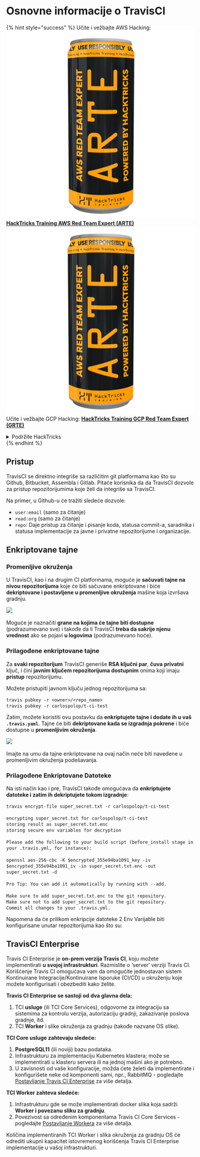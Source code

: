 # Osnovne informacije o TravisCI

{% hint style="success" %}
Učite i vežbajte AWS Hacking:<img src="../../.gitbook/assets/image (1) (1) (1).png" alt="" data-size="line">[**HackTricks Training AWS Red Team Expert (ARTE)**](https://training.hacktricks.xyz/courses/arte)<img src="../../.gitbook/assets/image (1) (1) (1).png" alt="" data-size="line">\
Učite i vežbajte GCP Hacking: <img src="../../.gitbook/assets/image (2).png" alt="" data-size="line">[**HackTricks Training GCP Red Team Expert (GRTE)**<img src="../../.gitbook/assets/image (2).png" alt="" data-size="line">](https://training.hacktricks.xyz/courses/grte)

<details>

<summary>Podržite HackTricks</summary>

* Proverite [**planove pretplate**](https://github.com/sponsors/carlospolop)!
* **Pridružite se** 💬 [**Discord grupi**](https://discord.gg/hRep4RUj7f) ili [**telegram grupi**](https://t.me/peass) ili **pratite** nas na **Twitteru** 🐦 [**@hacktricks\_live**](https://twitter.com/hacktricks_live)**.**
* **Podelite hakerske trikove slanjem PR-ova na** [**HackTricks**](https://github.com/carlospolop/hacktricks) i [**HackTricks Cloud**](https://github.com/carlospolop/hacktricks-cloud) github repozitorijume.

</details>
{% endhint %}

## Pristup

TravisCI se direktno integriše sa različitim git platformama kao što su Github, Bitbucket, Assembla i Gitlab. Pitaće korisnika da da TravisCI dozvole za pristup repozitorijumima koje želi da integriše sa TravisCI.

Na primer, u Github-u će tražiti sledeće dozvole:

* `user:email` (samo za čitanje)
* `read:org` (samo za čitanje)
* `repo`: Daje pristup za čitanje i pisanje koda, statusa commit-a, saradnika i statusa implementacije za javne i privatne repozitorijume i organizacije.

## Enkriptovane tajne

### Promenljive okruženja

U TravisCI, kao i na drugim CI platformama, moguće je **sačuvati tajne na nivou repozitorijuma** koje će biti sačuvane enkriptovane i biće **dekriptovane i postavljene u promenljive okruženja** mašine koja izvršava gradnju.

![](<../../.gitbook/assets/image (203).png>)

Moguće je naznačiti **grane na kojima će tajne biti dostupne** (podrazumevano sve) i takođe da li TravisCI **treba da sakrije njenu vrednost** ako se pojavi **u logovima** (podrazumevano hoće).

### Prilagođene enkriptovane tajne

Za **svaki repozitorijum** TravisCI generiše **RSA ključni par**, **čuva** **privatni** ključ, i čini **javnim ključem repozitorijuma dostupnim** onima koji imaju **pristup** repozitorijumu.

Možete pristupiti javnom ključu jednog repozitorijuma sa:
```
travis pubkey -r <owner>/<repo_name>
travis pubkey -r carlospolop/t-ci-test
```
Zatim, možete koristiti ovu postavku da **enkriptujete tajne i dodate ih u vaš `.travis.yaml`**. Tajne će biti **dekriptovane kada se izgradnja pokrene** i biće dostupne u **promenljivim okruženja**.

![](<../../.gitbook/assets/image (139).png>)

Imajte na umu da tajne enkriptovane na ovaj način neće biti navedene u promenljivim okruženja podešavanja.

### Prilagođene Enkriptovane Datoteke

Na isti način kao i pre, TravisCI takođe omogućava da **enkriptujete datoteke i zatim ih dekriptujete tokom izgradnje**:
```
travis encrypt-file super_secret.txt -r carlospolop/t-ci-test

encrypting super_secret.txt for carlospolop/t-ci-test
storing result as super_secret.txt.enc
storing secure env variables for decryption

Please add the following to your build script (before_install stage in your .travis.yml, for instance):

openssl aes-256-cbc -K $encrypted_355e94ba1091_key -iv $encrypted_355e94ba1091_iv -in super_secret.txt.enc -out super_secret.txt -d

Pro Tip: You can add it automatically by running with --add.

Make sure to add super_secret.txt.enc to the git repository.
Make sure not to add super_secret.txt to the git repository.
Commit all changes to your .travis.yml.
```
Napomena da će prilikom enkripcije datoteke 2 Env Varijable biti konfigurisane unutar repozitorijuma kao što su:

## TravisCI Enterprise

Travis CI Enterprise je **on-prem verzija Travis CI**, koju možete implementirati **u svojoj infrastrukturi**. Razmislite o ‘server’ verziji Travis CI. Korišćenje Travis CI omogućava vam da omogućite jednostavan sistem Kontinuirane Integracije/Kontinuirane Isporuke (CI/CD) u okruženju koje možete konfigurisati i obezbediti kako želite.

**Travis CI Enterprise se sastoji od dva glavna dela:**

1. TCI **usluge** (ili TCI Core Services), odgovorne za integraciju sa sistemima za kontrolu verzija, autorizaciju gradnji, zakazivanje poslova gradnje, itd.
2. TCI **Worker** i slike okruženja za gradnju (takođe nazvane OS slike).

**TCI Core usluge zahtevaju sledeće:**

1. **PostgreSQL11** (ili noviji) bazu podataka.
2. Infrastrukturu za implementaciju Kubernetes klastera; može se implementirati u klasteru servera ili na jednoj mašini ako je potrebno.
3. U zavisnosti od vaše konfiguracije, možda ćete želeti da implementirate i konfigurišete neke od komponenti sami, npr., RabbitMQ - pogledajte [Postavljanje Travis CI Enterprise](https://docs.travis-ci.com/user/enterprise/tcie-3.x-setting-up-travis-ci-enterprise/) za više detalja.

**TCI Worker zahteva sledeće:**

1. Infrastrukturu gde se može implementirati docker slika koja sadrži **Worker i povezanu sliku za gradnju**.
2. Povezivost sa određenim komponentama Travis CI Core Services - pogledajte [Postavljanje Workera](https://docs.travis-ci.com/user/enterprise/setting-up-worker/) za više detalja.

Količina implementiranih TCI Worker i slika okruženja za gradnju OS će odrediti ukupni kapacitet istovremenog korišćenja Travis CI Enterprise implementacije u vašoj infrastrukturi.
